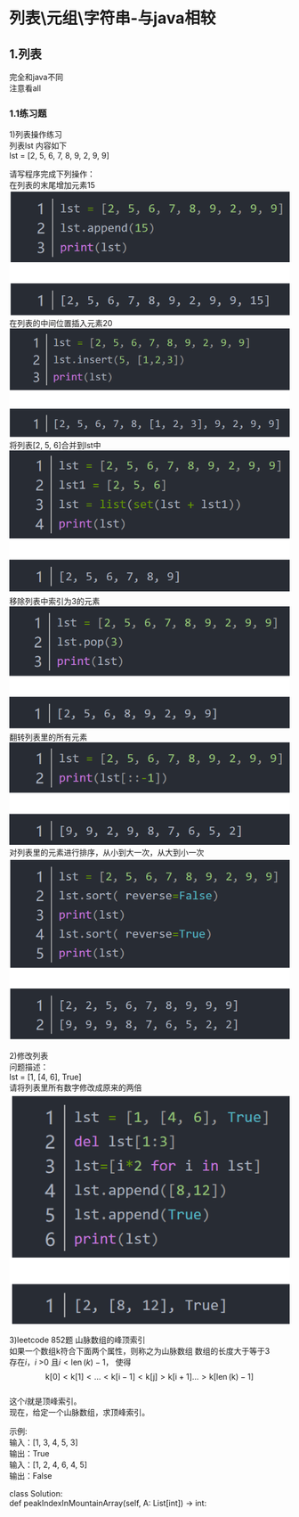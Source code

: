 # 列表\元组\字符串-与java相较  
## 1.列表  
完全和java不同  
注意看all  

### 1.1练习题  
1)列表操作练习  
列表lst 内容如下  
lst = [2, 5, 6, 7, 8, 9, 2, 9, 9]  


请写程序完成下列操作：  
在列表的末尾增加元素15  
![image](https://github.com/Inga20/python/blob/master/datawhale/1.png)  
在列表的中间位置插入元素20   
![image](https://github.com/Inga20/python/blob/master/datawhale/2.png)
将列表[2, 5, 6]合并到lst中
![image](https://github.com/Inga20/python/blob/master/datawhale/3.png)  
移除列表中索引为3的元素  
![image](https://github.com/Inga20/python/blob/master/datawhale/4.png)  
翻转列表里的所有元素  
![image](https://github.com/Inga20/python/blob/master/datawhale/5.png)  
对列表里的元素进行排序，从小到大一次，从大到小一次  
![image](https://github.com/Inga20/python/blob/master/datawhale/6.png)  

2)修改列表  
问题描述：  
lst = [1, [4, 6], True]  
请将列表里所有数字修改成原来的两倍  
![image](https://github.com/Inga20/python/blob/master/datawhale/7.png)  

3)leetcode 852题 山脉数组的峰顶索引  
如果一个数组k符合下面两个属性，则称之为山脉数组
数组的长度大于等于3  
存在$i$，$i$ >0 且$i<\operatorname{len}(k)-1$， 使得$$\mathrm{k}[0]<\mathrm{k}[1]<\ldots<\mathrm{k}[\mathrm{i}-1]<\mathrm{k}[\mathrm{j}]>\mathrm{k}[\mathrm{i}+1] \ldots>\mathrm{k}[\operatorname{len}(\mathrm{k})-1]$$  
这个$i$就是顶峰索引。  
现在，给定一个山脉数组，求顶峰索引。  

示例:    
输入：[1, 3, 4, 5, 3]  
输出：True  
输入：[1, 2, 4, 6, 4, 5]  
输出：False  

class Solution:  
def peakIndexInMountainArray(self, A: List[int]) -> int:  





